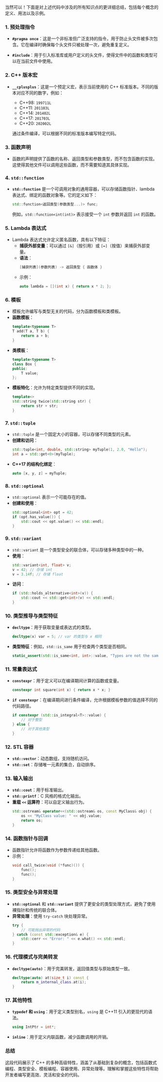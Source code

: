 当然可以！下面是对上述代码中涉及的所有知识点的更详细总结，包括每个概念的定义、用法以及示例。

### 1. 预处理指令
- **`#pragma once`**：这是一个非标准但广泛支持的指令，用于防止头文件被多次包含。它在编译时确保每个头文件只被处理一次，避免重复定义。
  
- **`#include`**：用于引入标准库或用户定义的头文件，使得文件中的函数和类型可以在当前文件中使用。

### 2. C++ 版本宏
- **`__cplusplus`**：这是一个预定义宏，表示当前使用的 C++ 标准版本。不同的版本对应不同的数字，例如：
  - C++98: `199711L`
  - C++11: `201103L`
  - C++14: `201402L`
  - C++17: `201703L`
  - C++20: `202002L`
  
  通过条件编译，可以根据不同的标准版本编写特定代码。

### 3. 函数声明
- 函数的声明提供了函数的名称、返回类型和参数类型，而不包含函数的实现。这使得其他文件可以调用这些函数，而不需要知道其具体实现。

### 4. `std::function`
- **`std::function`** 是一个可调用对象的通用容器，可以存储函数指针、lambda 表达式、绑定的函数对象等。它的定义如下：
  ```cpp
  std::function<返回类型(参数类型...)> func;
  ```
  例如，`std::function<int(int)>` 表示接受一个 `int` 参数并返回 `int` 的函数。

### 5. Lambda 表达式
- Lambda 表达式允许定义匿名函数，具有以下特征：
  - **捕获外部变量**：可以通过 `[&]`（按引用）或 `[=]`（按值）来捕获外部变量。
  - **语法**：
    ```cpp
    [捕获列表](参数列表) -> 返回类型 { 函数体 }
    ```
  - 示例：
    ```cpp
    auto lambda = [](int x) { return x * 2; };
    ```

### 6. 模板
- 模板允许编写与类型无关的代码，分为函数模板和类模板。
- **函数模板**：
  ```cpp
  template<typename T>
  T add(T a, T b) {
      return a + b;
  }
  ```
- **类模板**：
  ```cpp
  template<typename T>
  class Box {
  public:
      T value;
  };
  ```
- **模板特化**：允许为特定类型提供不同的实现。
  ```cpp
  template<>
  std::string twice(std::string str) {
      return str + str;
  }
  ```

### 7. `std::tuple`
- `std::tuple` 是一个固定大小的容器，可以存储不同类型的元素。
- **创建和访问**：
  ```cpp
  std::tuple<int, double, std::string> myTuple(1, 2.0, "Hello");
  int a = std::get<0>(myTuple);
  ```
- **C++17 的结构化绑定**：
  ```cpp
  auto [x, y, z] = myTuple;
  ```

### 8. `std::optional`
- `std::optional` 表示一个可能存在的值。
- **创建和使用**：
  ```cpp
  std::optional<int> opt = 42;
  if (opt.has_value()) {
      std::cout << opt.value() << std::endl;
  }
  ```

### 9. `std::variant`
- `std::variant` 是一个类型安全的联合体，可以存储多种类型中的一种。
- **使用**：
  ```cpp
  std::variant<int, float> v;
  v = 42; // 存储 int
  v = 3.14f; // 存储 float
  ```
- **访问**：
  ```cpp
  if (std::holds_alternative<int>(v)) {
      std::cout << std::get<int>(v) << std::endl;
  }
  ```

### 10. 类型推导与类型特征
- **`decltype`**：用于获取变量或表达式的类型。
  ```cpp
  decltype(x) var = 5; // var 的类型与 x 相同
  ```
- **类型特征**：例如，`std::is_same` 用于检查两个类型是否相同。
  ```cpp
  static_assert(std::is_same<int, int>::value, "Types are not the same");
  ```

### 11. 常量表达式
- **`constexpr`**：用于定义可以在编译期间计算的函数或变量。
  ```cpp
  constexpr int square(int x) { return x * x; }
  ```
- **`if constexpr`**：在编译期间进行条件编译，允许根据模板参数的值选择不同的代码路径。
  ```cpp
  if constexpr (std::is_integral<T>::value) {
      // 对于整型
  } else {
      // 对于其他类型
  }
  ```

### 12. STL 容器
- **`std::vector`**：动态数组，支持随机访问。
- **`std::set`**：存储唯一元素的集合，自动排序。

### 13. 输入输出
- **`std::cout`**：用于标准输出。
- **`std::printf`**：C 风格的格式化输出。
- **重载 `<<` 运算符**：可以自定义输出行为。
  ```cpp
  std::ostream& operator<<(std::ostream& os, const MyClass& obj) {
      os << "MyClass value: " << obj.value;
      return os;
  }
  ```

### 14. 函数指针与回调
- 函数指针允许将函数作为参数传递给其他函数。
- 示例：
  ```cpp
  void call_twice(void (*func)()) {
      func();
      func();
  }
  ```

### 15. 类型安全与异常处理
- **`std::optional`** 和 **`std::variant`** 提供了更安全的类型处理方式，避免了使用裸指针和传统的联合体。
- **异常处理**：使用 `try-catch` 块处理异常。
  ```cpp
  try {
      // 可能抛出异常的代码
  } catch (const std::exception& e) {
      std::cerr << "Error: " << e.what() << std::endl;
  }
  ```

### 16. 代理模式与完美转发
- **`decltype(auto)`**：用于完美转发，返回值类型与原始类型一致。
  ```cpp
  decltype(auto) at(size_t i) const {
      return m_internal_class.at(i);
  }
  ```

### 17. 其他特性
- **`typedef` 和 `using`**：用于定义类型别名，`using` 是 C++11 引入的更现代的语法。
  ```cpp
  using IntPtr = int*;
  ```
- **`inline`**：用于定义内联函数，减少函数调用的开销。

### 总结
这段代码展示了 C++ 的多种高级特性，涵盖了从基础到复杂的概念，包括函数式编程、类型安全、模板编程、容器使用、异常处理等。理解和掌握这些特性将帮助开发者编写更高效、灵活和安全的代码。